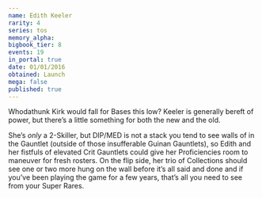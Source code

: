```yaml
---
name: Edith Keeler
rarity: 4
series: tos
memory_alpha:
bigbook_tier: 8
events: 19
in_portal: true
date: 01/01/2016
obtained: Launch
mega: false
published: true
---
```


Whodathunk Kirk would fall for Bases this low? Keeler is generally bereft of power, but there’s a little something for both the new and the old.

She’s *only* a 2-Skiller, but DIP/MED is not a stack you tend to see walls of in the Gauntlet (outside of those insufferable Guinan Gauntlets), so Edith and her fistfuls of elevated Crit Gauntlets could give her Proficiencies room to maneuver for fresh rosters. On the flip side, her trio of Collections should see one or two more hung on the wall before it’s all said and done and if you’ve been playing the game for a few years, that’s all you need to see from your Super Rares.
